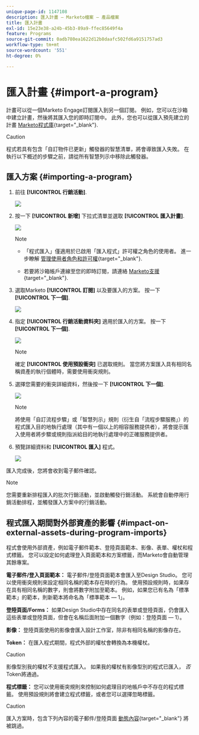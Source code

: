 ```yaml
---
unique-page-id: 1147108
description: 匯入計畫 — Marketo檔案 — 產品檔案
title: 匯入計畫
exl-id: 15e23e38-a24b-45b3-89a9-ffec85649f4a
feature: Programs
source-git-commit: 0adb780ea1622d12b8daafc502fd6a9151757ad3
workflow-type: tm+mt
source-wordcount: '551'
ht-degree: 0%

---
```


# 匯入計畫 {#import-a-program}

計畫可以從一個Marketo Engage訂閱匯入到另一個訂閱。 例如，您可以在沙箱中建立計畫，然後將其匯入您的即時訂閱中。 此外，您也可以從匯入預先建立的計畫 [Marketo程式庫](/help/marketo/product-docs/core-marketo-concepts/programs/program-library/program-import-library-overview.md){target="_blank"}.

>[!CAUTION]
>
>程式若具有包含「自訂物件已更新」觸發器的智慧清單，將會導致匯入失敗。 在執行以下概述的步驟之前，請從所有智慧列示中移除此觸發器。

## 匯入方案 {#importing-a-program}

1. 前往 **[!UICONTROL 行銷活動]**.

   ![](assets/import-a-program-1.png)

1. 按一下 **[!UICONTROL 新增]** 下拉式清單並選取 **[!UICONTROL 匯入計畫]**.

   ![](assets/import-a-program-2.png)

   >[!NOTE]
   >
   >* 「程式匯入」僅適用於已啟用「匯入程式」許可權之角色的使用者。 進一步瞭解 [管理使用者角色和許可權](/help/marketo/product-docs/administration/users-and-roles/managing-user-roles-and-permissions.md){target="_blank"}.
   >
   >* 若要將沙箱帳戶連線至您的即時訂閱，請連絡 [Marketo支援](https://nation.marketo.com/t5/Support/ct-p/Support){target="_blank"}.

1. 選取Marketo **[!UICONTROL 訂閱]** 以及要匯入的方案。 按一下 **[!UICONTROL 下一個]**.

   ![](assets/import-a-program-3.png)

1. 指定 **[!UICONTROL 行銷活動資料夾]** 適用於匯入的方案。 按一下 **[!UICONTROL 下一個]**.

   ![](assets/import-a-program-4.png)

   >[!NOTE]
   >
   >確定 **[!UICONTROL 使用預設衝突]** 已選取規則。 當您將方案匯入具有相同名稱資產的執行個體時，需要使用衝突規則。

1. 選擇您需要的衝突詳細資料，然後按一下 **[!UICONTROL 下一個]**.

   ![](assets/import-a-program-5.png)

   >[!NOTE]
   >
   >將使用「自訂流程步驟」或「智慧列示」規則（衍生自「流程步驟服務」）的程式匯入目的地執行處理（其中有一個以上的相容服務提供者），將會提示匯入使用者將步驟或規則指派給目的地執行處理中的正確服務提供者。

1. 預覽詳細資料和 **[!UICONTROL 匯入]** 程式。

   ![](assets/import-a-program-6.png)

匯入完成後，您將會收到電子郵件確認。

>[!NOTE]
>
>您需要重新排程匯入的批次行銷活動，並啟動觸發行銷活動。 系統會自動停用行銷活動排程，並觸發匯入方案中的行銷活動。

## 程式匯入期間對外部資產的影響 {#impact-on-external-assets-during-program-imports}

程式會使用外部資產，例如電子郵件範本、登陸頁面範本、影像、表單、權杖和程式標籤。 您可以設定如何處理登入頁面範本和方案標籤，而Marketo會自動管理其餘專案。

**電子郵件/登入頁面範本：** 電子郵件/登陸頁面範本會匯入至Design Studio。 您可以使用衝突規則來設定相同名稱的範本存在時的行為。 使用預設規則時，如果存在具有相同名稱的數字，則會將數字附加至範本。 例如，如果您已有名為「標準範本」的範本，則新範本將命名為「標準範本 — 1」。

**登陸頁面/Forms：** 如果Design Studio中存在同名的表單或登陸頁面，仍會匯入這些表單或登陸頁面，但會在名稱后面附加一個數字（例如：登陸頁面 — 1）。

**影像：** 登陸頁面使用的影像會匯入設計工作室，除非有相同名稱的影像存在。

**Token：** 在匯入程式期間，程式外部的權杖會轉換為本機權杖。

>[!CAUTION]
>
>影像型別我的權杖不支援程式匯入。 如果我的權杖有影像型別的程式已匯入， _否_ Token將通過。

**程式標籤：** 您可以使用衝突規則來控制如何處理目的地帳戶中不存在的程式標籤。 使用預設規則將會建立程式標籤，或者您可以選擇忽略標籤。

>[!CAUTION]
>
>匯入方案時，包含下列內容的電子郵件/登陸頁面 [動態內容](/help/marketo/product-docs/personalization/segmentation-and-snippets/segmentation/understanding-dynamic-content.md){target="_blank"} 將被跳過。
